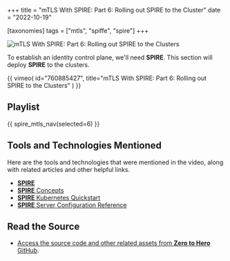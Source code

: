+++
title = "mTLS With SPIRE: Part 6: Rolling out SPIRE to the Cluster"
date = "2022-10-19"

[taxonomies]
tags = ["mtls", "spiffe", "spire"]
+++

![mTLS With SPIRE: Part 6: Rolling out SPIRE to the Clusters](/images/size/w1200/2024/03/secure.png)

To establish an identity control plane, we'll need **SPIRE**. This section will
deploy **SPIRE** to the clusters.

{{ 
  vimeo(
    id="760885427", 
    title="mTLS With SPIRE: Part 6: Rolling out SPIRE to the Clusters"
  ) 
}}

## Playlist

{{ spire_mtls_nav(selected=6) }}

## Tools and Technologies Mentioned

Here are the tools and technologies that were mentioned in the video, along with
related articles and other helpful links.

* [**SPIRE**](https://spiffe.io/docs/latest/spire-about/)
* [**SPIRE** Concepts](https://spiffe.io/docs/latest/spire-about/spire-concepts/)
* [**SPIRE** Kubernetes Quickstart](https://spiffe.io/docs/latest/try/getting-started-k8s/)
* [**SPIRE** Server Configuration Reference](https://spiffe.io/docs/latest/deploying/spire_server/)

## Read the Source

* [Access the source code and other related assets from **Zero to Hero** GitHub](https://github.com/zerotohero-dev/spire-mtls).
